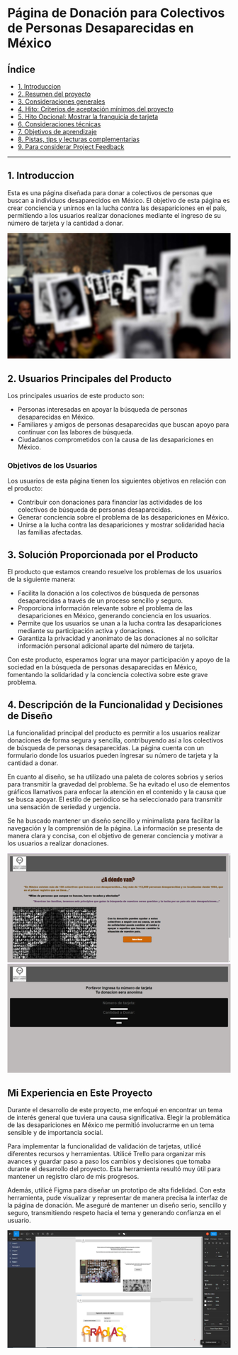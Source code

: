 # Página de Donación para Colectivos de Personas Desaparecidas en México

## Índice

* [1. Introduccion](#1-Introduccion)
* [2. Resumen del proyecto](#2-resumen-del-proyecto)
* [3. Consideraciones generales](#3-consideraciones-generales)
* [4. Hito: Criterios de aceptación mínimos del proyecto](#4-hito-criterios-de-aceptación-mínimos-del-proyecto)
* [5. Hito Opcional: Mostrar la franquicia de tarjeta](#5-hito-opcional-mostrar-la-franquicia-de-tarjeta)
* [6. Consideraciones técnicas](#6-consideraciones-técnicas)
* [7. Objetivos de aprendizaje](#7-objetivos-de-aprendizaje)
* [8. Pistas, tips y lecturas complementarias](#8-pistas-tips-y-lecturas-complementarias)
* [9. Para considerar Project Feedback](#9-para-considerar-project-feedback)

***

## 1. Introduccion

Esta es una página diseñada para donar a colectivos de personas que buscan a individuos desaparecidos en México. El objetivo de esta página es crear conciencia y unirnos en la lucha contra las desapariciones en el país, permitiendo a los usuarios realizar donaciones mediante el ingreso de su número de tarjeta y la cantidad a donar.

![presentacion de la Pagina](fondo.jpg)

## 2. Usuarios Principales del Producto

Los principales usuarios de este producto son:

* Personas interesadas en apoyar la búsqueda de personas desaparecidas en México.
* Familiares y amigos de personas desaparecidas que buscan apoyo para continuar con las labores de búsqueda.
* Ciudadanos comprometidos con la causa de las desapariciones en México.

### Objetivos de los Usuarios

Los usuarios de esta página tienen los siguientes objetivos en relación con el producto:

* Contribuir con donaciones para financiar las actividades de los colectivos de búsqueda de personas desaparecidas.
* Generar conciencia sobre el problema de las desapariciones en México.
* Unirse a la lucha contra las desapariciones y mostrar solidaridad hacia las familias afectadas.

## 3. Solución Proporcionada por el Producto

El producto que estamos creando resuelve los problemas de los usuarios de la siguiente manera:

* Facilita la donación a los colectivos de búsqueda de personas desaparecidas a través de un proceso sencillo y seguro.
* Proporciona información relevante sobre el problema de las desapariciones en México, generando conciencia en los usuarios.
* Permite que los usuarios se unan a la lucha contra las desapariciones mediante su participación activa y donaciones.
* Garantiza la privacidad y anonimato de las donaciones al no solicitar información personal adicional aparte del número de tarjeta.

Con este producto, esperamos lograr una mayor participación y apoyo de la sociedad en la búsqueda de personas desaparecidas en México, fomentando la solidaridad y la conciencia colectiva sobre este grave problema.

## 4. Descripción de la Funcionalidad y Decisiones de Diseño

La funcionalidad principal del producto es permitir a los usuarios realizar donaciones de forma segura y sencilla, contribuyendo así a los colectivos de búsqueda de personas desaparecidas. La página cuenta con un formulario donde los usuarios pueden ingresar su número de tarjeta y la cantidad a donar.

En cuanto al diseño, se ha utilizado una paleta de colores sobrios y serios para transmitir la gravedad del problema. Se ha evitado el uso de elementos gráficos llamativos para enfocar la atención en el contenido y la causa que se busca apoyar. El estilo de periódico se ha seleccionado para transmitir una sensación de seriedad y urgencia.

Se ha buscado mantener un diseño sencillo y minimalista para facilitar la navegación y la comprensión de la página. La información se presenta de manera clara y concisa, con el objetivo de generar conciencia y motivar a los usuarios a realizar donaciones.

![Vista de Pagina](Pagina.png) ![vista de la pagina](Pagina2.png)

## Mi Experiencia en Este Proyecto

Durante el desarrollo de este proyecto, me enfoqué en encontrar un tema de interés general que tuviera una causa significativa. Elegir la problemática de las desapariciones en México me permitió involucrarme en un tema sensible y de importancia social.

Para implementar la funcionalidad de validación de tarjetas, utilicé diferentes recursos y herramientas. Utilicé Trello para organizar mis avances y guardar paso a paso los cambios y decisiones que tomaba durante el desarrollo del proyecto. Esta herramienta resultó muy útil para mantener un registro claro de mis progresos.

Además, utilicé Figma para diseñar un prototipo de alta fidelidad. Con esta herramienta, pude visualizar y representar de manera precisa la interfaz de la página de donación. Me aseguré de mantener un diseño serio, sencillo y seguro, transmitiendo respeto hacia el tema y generando confianza en el usuario.

![Prototipo en figma](PrototipoAlta.png)

